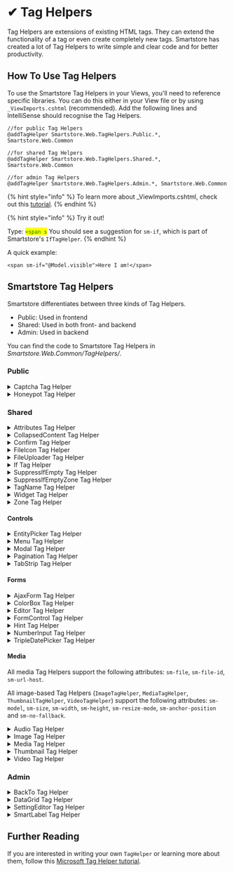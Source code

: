 # ✔ Tag Helpers

Tag Helpers are extensions of existing HTML tags. They can extend the functionality of a tag or even create completely new tags. Smartstore has created a lot of Tag Helpers to write simple and clear code and for better productivity.

## How To Use Tag Helpers

To use the Smartstore Tag Helpers in your Views, you'll need to reference specific libraries. You can do this either in your View file or by using `_ViewImports.cshtml` (recommended). Add the following lines and IntelliSense should recognise the Tag Helpers.

```
//for public Tag Helpers
@addTagHelper Smartstore.Web.TagHelpers.Public.*, Smartstore.Web.Common

//for shared Tag Helpers
@addTagHelper Smartstore.Web.TagHelpers.Shared.*, Smartstore.Web.Common

//for admin Tag Helpers
@addTagHelper Smartstore.Web.TagHelpers.Admin.*, Smartstore.Web.Common
```

{% hint style="info" %}
To learn more about \_ViewImports.cshtml, check out this [tutorial](https://learn.microsoft.com/en-us/aspnet/core/mvc/views/tag-helpers/intro?view=aspnetcore-6.0#addtaghelper-makes-tag-helpers-available).
{% endhint %}

{% hint style="info" %}
Try it out!

Type: <mark style="color:green;">`<span s`</mark> You should see a suggestion for `sm-if`, which is part of Smartstore's `IfTagHelper`.
{% endhint %}

A quick example:

```cshtml
<span sm-if="@Model.visible">Here I am!</span>
```

## Smartstore Tag Helpers

Smartstore differentiates between three kinds of Tag Helpers.

* Public: Used in frontend
* Shared: Used in both front- and backend
* Admin: Used in backend

You can find the code to Smartstore Tag Helpers in _Smartstore.Web.Common/TagHelpers/_.

### Public

<details>

<summary>Captcha Tag Helper</summary>

The `CaptchaTagHelper` creates a [CAPTCHA](https://en.wikipedia.org/wiki/CAPTCHA).

```cshtml
<captcha sm-enabled="Model.DisplayCaptcha" />
```

It also supports the `sm-enabled` attribute.

</details>

<details>

<summary>Honeypot Tag Helper</summary>

The `HoneypotTagHelper` is Smartstore's cyber-security implementation of the [Honeypot](https://en.wikipedia.org/wiki/Honeypot\_\(computing\)) mechanism.

```cshtml
<honeypot />
```

It also supports the `sm-enabled` attribute.

</details>

### Shared

<details>

<summary>Attributes Tag Helper</summary>

The `AttributesTagHelper` adds attributes to the element. It can be used in two ways:

* Adding a collection of attributes to the element.
* Adding an attribute, if it evaluates to true.

```cshtml
@{
    var attributes = new AttributeDictionary().Merge(ConvertUtility.ObjectToDictionary(ViewData["htmlAttributes"] ?? new object()));
}
<span attrs="attributes">I might have some attributes</span>

//or

<input type="checkbox" attr-checked='(node.HasChildren, "checked")' />
```

</details>

<details>

<summary>CollapsedContent Tag Helper</summary>

The `CollapsedContentTagHelper` collapses the element to a maximum height. It also adds _Show more_ or _Show less_ to the element.

```cshtml
<collapsed-content sm-max-height="50">
    Odit non aspernatur sunt ipsum dolorem nihil quibusdam earum.<br />
    Eius nulla magni cum cum delectus sit omnis. Quam aut itaque ut.<br />
    Adipisci nihil enim aut eos voluptas et. Iure ut maxime ut qui.<br />
    Impedit adipisci laborum quia pariatur. Laboriosam voluptatibus<br />
    atque qui minima et ut deleniti.<br />
    <br />
    Debitis beatae aut aut iusto non consequuntur. Et inventore placeat<br />
    alias ut consequatur corrupti. Ut qui laboriosam amet tempora velit<br />
    sed est. Dolorem doloremque reiciendis voluptatem quasi nemo<br />
    perferendis quo. Voluptas exercitationem consequatur dolorum omnis<br />
    porro necessitatibus dignissimos qui.<br />
    <br />
    Consectetur et corporis vel voluptas autem libero magnam. Mollitia<br />
    pariatur placeat ut. Dolores quidem molestiae dolore ut accusamus<br />
    quam dolorem iure. Nihil optio voluptatibus eum quis.<br />
    <br />
    Officia a accusantium nihil voluptas et. Error aut labore est qui<br />
    rem. Fugiat perspiciatis repellendus voluptatem aut qui dolorem.
</collapsed-content>
```

To specify the maximum number of pixel you want to show, add the `sm-max-height` attribute. Otherwise the catalog's default setting will be used.

</details>

<details>

<summary>Confirm Tag Helper</summary>

The `ConfirmTagHelper` adds a confirm button. There are many ways to customise it.

```cshtml
<confirm button-id="entry-delete" />

<confirm message="@T("Common.AreYouSure")" button-id="entry-delete" icon="fas fa-question-circle" action="EntryDelete" type="Action" />
```

It also supports these attributes:

* `action`: Action to execute, if confirmed. Default: `Delete`
* `controller`: Controller to search for `action`. Default: `ViewContext.RouteData.Values.GetcontrollerName()`
* `form-post-url`
* `type`: Type of confirm action. Default: `Delete`
* `backdrop`: Button has a backdrop. Default: `true`
* `title`: Title of the dialog.
* `accept-button-color`: Color of the accept button.
* `accept-text`: Custom accept button text.
* `cancel-text`: Custom cancel button text.
* `center`: Dialog is centered vertically. Default: `true`
* `center-content`: Dialog is centered. Default: `false`
* `size`: Size of the dialog. Possible values: Small, Medium, Large, Flex, FlexSmall. Default: `Medium`
* `message`: Custom display message.
* `icon`: Icon class.
* `icon-color`: Custom icon color.

</details>

<details>

<summary>FileIcon Tag Helper</summary>

The `FileIconTagHelper` display a file icon.

```cshtml
<file-icon file-extension="@Model.FileExtension" show-label="true" badge-class="badge-info"/>
```

It also supports these attributes:

* `label`: Custom label. Default: the files extension

</details>

<details>

<summary>FileUploader Tag Helper</summary>

The `FileUploaderTagHelper` adds a highly customisable way to upload files.

Here is an excerpt from _Smartstore.Web/Views/Customer/Avatar.cshtml_ to show this.

{% code title="Avatar.cshtml" %}
```cshtml
<file-uploader 
    file-uploader-name="uploadedFile"
    upload-url='@Url.Action("UploadAvatar", "Customer")'
    type-filter="image"
    display-browse-media-button="false"
    display-remove-button="fileId != 0"
    display-remove-button-after-upload="true"
    upload-text='@T("Common.FileUploader.UploadAvatar")'
    onuploadcompleted="onAvatarUploaded"
    onfileremoved="onAvatarRemoved"
    multi-file="false"
    has-template-preview="true" />
```
{% endcode %}

The default value for the attribute `media-path` is `SystemAlbumProvider.Files`.

</details>

<details>

<summary>If Tag Helper</summary>

The `IfTagHelper` adds a conditional attribute to the element. The output is suppressed, if the condition evaluates to `false`.

```cshtml
<span sm-if="@Model.visible">Here I am!</span>
```

</details>

<details>

<summary>SuppressIfEmpty Tag Helper</summary>

The `SuppressIfEmptyTagHelper` adds a conditional attribute to the element. The output is suppressed, if the condition is `true` and the element is empty or only contains whitespaces.

```cshtml
@{
    bool condition = true;
}

<div id="div1" sm-suppress-if-empty="condition">
    @* I will be suppressed *@
</div>

<div id="div2" sm-suppress-if-empty="condition">
    I won't be suppressed!
</div>

<div id="div3" sm-suppress-if-empty="!condition">
    @* I won't be suppressed *@
</div>
```

</details>

<details>

<summary>SuppressIfEmptyZone Tag Helper</summary>

The `SuppressIfEmptyZoneTagHelper` suppresses the output, if the targeted zone is empty or only contains whitespaces.

Here is an excerpt from _Smartstore.Web/Views/ShoppingCart/Partials/OffCanvasShoppingCart.cshtml_ to show this.

{% code title="" %}
```cshtml
<div sm-suppress-if-empty-zone="offcanvas_cart_summary" class="offcanvas-cart-external-checkout">
    <div class="heading heading-center py-0">
        <h6 class="heading-title fs-h5 fwn">@T("Common.Or")</h6>
    </div>
    <div class="d-flex justify-content-center align-items-center flex-wrap flex-column">
        <zone name="offcanvas_cart_summary" />
    </div>
</div>
```
{% endcode %}

</details>

<details>

<summary>TagName Tag Helper</summary>

The `TagNameTagHelper` changes the tag at runtime.

```cshtml
<span sm-tagname="div">I always wanted to be a div...</span>
```

</details>

<details>

<summary>Widget Tag Helper</summary>

The `WidgetTagHelper` adds HTML content and injects it into a [zone](../../framework/content/widgets.md#zones). More information can be found in [Widgets](../../framework/content/widgets.md#widget-tag-helper).

```cshtml
<widget target-zone="my_widget_zone">
    <span>Widget content</span>
</widget>
```

The `key` attribute makes sure only one instance of the widget is included in the zone.

</details>

<details>

<summary>Zone Tag Helper</summary>

The `ZoneTagHelper` defines an zone for widgets to inject content. More information can be found in [Widgets](../../framework/content/widgets.md#zones).

```cshtml
<zone name="a_widget_drop_zone_name"/>
```

It also supports these attributes:

* `model`: Declare what model to use within the zone.
* `replace-content`: Replace content, if at least one widget is rendered.
* `remove-if-empty`: Remove the root zone tag, if it has no content. Default: `false`

</details>

#### Controls

<details>

<summary>EntityPicker Tag Helper</summary>

The `EntityPickerTagHelper` adds an element to pick one or more entities from a larger group.

```cshtml
<entity-picker asp-for="Rotator" max-items="100" entity-type="product" dialog-title="Search" />
```

It also supports these attributes:

* `entity-type`: Entity type to be picked. Default: `product`
* `target-input-selector`: Identifier of the target input, defined by `field-name`.
* `caption`: Caption of the dialog.
* `icon-css-class`: Icon of the button that opens the dialog. Default: `fa fa-search`
* `dialog-title`: Title of the dialog.
* `disable-grouped-products`: Disable search for grouped products.
* `disable-bundle-products`: Disable search for bundle products.
* `disabled-entity-ids`: Ids of disabled entities.
* `selected`: Ids of selected entities.
* `enable-thumb-zoomer`: Enables the thumb zoomer.
* `highlight-search-term`: Highlight search term in search results. Default: `true`
* `max-items`: Maximum number of selectable items.
* `append-mode`: Append selected entity ids to already chosen entities. Default: `true`
* `delimiter`: Entity id delimiter. Default: `,`
* `field-name`: Fieldname of \[target-input-selector] to paste selected ids. Default: `id`
* `ondialogloading`: JS function called _before_ dialog is loaded.
* `ondialogloaded`: JS function called _after_ dialog is loaded.
* `onselectioncompleted`: JS function called _after_ selection.

</details>

<details>

<summary>Menu Tag Helper</summary>

The `MenuTagHelper` adds a menu widget.

```
<menu name="Main" template="Categories"></menu>
```

</details>

<details>

<summary>Modal Tag Helper</summary>

The `ModalTagHelper` adds a customisable modal dialog. It works in combination with:

* `ModalHeaderTagHelper`
* `ModalBodyTagHelper`
* `ModalFooterTagHelper`

Here is an excerpt from _Smartstore.Web/Areas/Admin/Views/Theme/Configure.cshtml_ to show this.

{% code title="Configure.cshtml" %}
```cshtml
<modal id="importvariables-window">
    <modal-header sm-title="@T("Admin.Configuration.Themes.ImportVars")"></modal-header>
    <modal-body>
        <form enctype="multipart/form-data" method="post" asp-action="ImportVariables" asp-route-theme="@Model.ThemeName" asp-route-storeId="@Model.StoreId">
            <p class="text-muted">
                @T("Admin.Configuration.Themes.ImportVars.Note")
            </p>
            <div>
                @T("Admin.Configuration.Themes.ImportVars.XmlFile"): <input type="file" id="importxmlfile" name="importxmlfile" />
            </div>
        </form>
    </modal-body>
    <modal-footer>
        <button type="button" class="btn btn-secondary btn-flat" data-dismiss="modal">
            <span>@T("Admin.Common.Cancel")</span>
        </button>
        <button id="importxmlsubmit" type="button" class="btn btn-primary">
            <span>@T("Common.Import")</span>
        </button>
    </modal-footer>
</modal>
```
{% endcode %}

The `ModalTagHelper` also supports these attributes:

* `sm-size`: Size of the dialog. Possible values: Small, Medium, Large, Flex, FlexSmall. Default: `Medium`
* `sm-fade`: Show fade animation. Default: `true`
* `sm-focus`: Has focus. Default: `true`
* `sm-backdrop`: Backgrop behaviour. Possible values: Show, Hide, Static, Inverse, Invisible. Default: `Show`
* `sm-show`: Show the dialog immidiately. Default: `true`
* `sm-close-on-escape-press`: Dialog closes on pressing `Esc`. Default: `true`
* `sm-center-vertically`: Center content vertically. Default: `false`
* `sm-center-content`: Center content. Default: `false`
* `sm-render-at-page-end`: Insert dialog at the end of the page. Default: `true`

The `ModalHeaderTagHelper` also supports these attributes:

* `sm-title`: The dialog title.
* `sm-show-close`: Show close button. Default: true

The `ModalBodyTagHelper` also supports these attributes:

* `sm-content-url`: URL to content. Content is included via iframe.

</details>

<details>

<summary>Pagination Tag Helper</summary>

The `PaginationTagHelper` adds [pagination](https://en.wikipedia.org/wiki/Pagination).

```cshtml
<pagination sm-list-items="Model.MySubscriptions" />
```

It also supports these attributes:

* `sm-list-items`
* `sm-alignment`: Element alignment. Possible values: Left, Centered, Right. Default: `Centered`
* `sm-size`: Element size. Possible values: Mini, Small, Medium, Large. Default: `Medium`
* `sm-style`: Element style. Possible values: Pagination, Blog
* `sm-show-first`: Always show first page. Default: `false`
* `sm-show-last`: Always show last page. Default: `false`
* `sm-show-next`: Always show next page. Default: `true`
* `sm-show-previous`: Always show previous page. Default: `true`
* `sm-max-pages`: Maximum number of displayed pages. Default: `8`
* `sm-skip-active-state`
* `sm-item-title-format-string`
* `sm-query-param`: Default: `page`

</details>

<details>

<summary>TabStrip Tag Helper</summary>

The `TabStripTagHelper` adds a tab strip. It works with the `TabTagHelper`.

```cshtml
<tabstrip id="tab-example" sm-nav-style="Material" sm-nav-position="Top">
    <tab sm-title="First Tab" sm-selected="true">
        <partial name="Tab1" model="TabModel" />
    </tab>
    <tab sm-title="Second Tab" sm-selected="true">
        <partial name="Tab2" model="TabModel" />
        </tab>
</tabstrip>
```

The `TabStripTagHelper` also supports these attributes:

* `sm-hide-single-item`: Hide navigation on single tab. Default: `true`
* `sm-responsive`: Collapse navigation on smaller screens. Default: `false`
* `sm-nav-position`: Position of the navigation. Possible values: Top, Right, Below, Left Default: `Top`
* `sm-nav-style`: Style of the navigation. Possible values: Tabs, Pills, Material.
* `sm-fade`: Add fade animation. Default: `true`
* `sm-smart-tab-selection`: Reselect active tab on reload. Default: `true`
* `sm-onajaxbegin`
* `sm-onajaxsuccess`
* `sm-onajaxfailure`
* `sm-onajaxcomplete`
* `sm-publish-event`: Fires the `TabStripCreated` event. Default: `true`

The `TabTagHelper` also supports these attributes:

* `sm-name`
* `sm-title`
* `sm-selected`
* `sm-disabled`
* `sm-visible`: Tab visibility. Default: `true`
* `sm-hide-if-empty`: Default: `false`
* `sm-ajax`: Load content with AJAX
* `sm-icon`
* `sm-icon-class`
* `sm-badge-text`
* `sm-badge-style`: Badge Style. Possible values: Secondary, Primary, Success, Info, Warning, Danger, Light, Dark.
* `sm-image-url`
* `sm-adaptive-height`: Responsive height. Default: `false`

</details>

#### Forms

<details>

<summary>AjaxForm Tag Helper</summary>

The `AjaxFormTagHelper` adds unobtrusive AJAX to a form.

```cshtml
<form sm-ajax method="post" asp-area="" asp-action="Do" sm-onsuccess="OnDo@(Model.Id)" sm-loading-element-id="#do-prog-@(Model.Id)">
```

It also supports these attributes:

* `sm-ajax`: The form is an unobrusive AJAX form.
* `sm-confirm`: Custom confirm message.
* `sm-onbegin`
* `sm-oncomplete`
* `sm-onfailure`
* `sm-onsuccess`
* `sm-allow-cache`
* `sm-loading-element-id`
* `sm-loading-element-duration`
* `sm-update-target-id`
* `sm-insertion-mode`: Mode of insertion of the response. Possible values: Replace, InsertBefore, InsertAfter, ReplaceWith.

Further information can be found in this [explanation](https://www.learnrazorpages.com/razor-pages/ajax/unobtrusive-ajax).

</details>

<details>

<summary>ColorBox Tag Helper</summary>

The `ColorBoxTagHelper` adds a color-picker. It is used under the hood of the `SettingEditorTagHelper` to display colors.

```cshtml
<colorbox asp-for="MyColour" sm-default-color="#ff2030" />
```

</details>

<details>

<summary>Editor Tag Helper</summary>

The `EditorTagHelper` adds a customisable input field. It works similiar to the `SettingEditorTagHelper`.

```cshtml
<editor asp-for="PriceInclTax" sm-postfix="@primaryStoreCurrencyCode" />
```

To add more `ViewData` attributes, use `asp-additional-viewdata`.

</details>

<details>

<summary>FormControl Tag Helper</summary>

The `FormControlTagHelper` adds labels and CSS classes to form elements.

```cshtml
<input type="text" asp-for="Name" />
<input type="checkbox" asp-for="MyBool" sm-switch />
```

It also supports these attributes:

* `sm-append-hint`
* `sm-ignore-label`
* `sm-switch`: Process checkboxes as switches. Default: `true`
* `sm-control-size`: Size of the element. Default: `Medium`
* `sm-plaintext`: View as plaintext.
* `sm-required`

</details>

<details>

<summary>Hint Tag Helper</summary>

The `HintTagHelper` displays the localised Hint of resource passed in `asp-for`.

```cshtml
<div><span>John Smith</span><hint asp-for="Name" /></div>
```

</details>

<details>

<summary>NumberInput Tag Helper</summary>

The `NumberInputTagHelper` extends the number-input's customisability and styles the element.

```cshtml
<input type="number" sm-decimals="2" sm-numberinput-style="centered" asp-for="price"/>
```

</details>

<details>

<summary>TripleDatePicker Tag Helper</summary>

The `TripleDatePickerTagHelper` adds a customisable date-picker displaying the day, month and year.

{% code overflow="wrap" %}
```cshtml
<triple-date-picker day-name="@(controlId + "-day")" month-name="@(controlId + "-month")" year-name="@(controlId + "-year")" day="Model.SelectedDay" month="Model.SelectedMonth" year="Model.SelectedYear" begin-year="Model.BeginYear" end-year="Model.EndYear" disabled="Model.IsDisabled" />
```
{% endcode %}

The default value for `control-size` is `Medium`.

</details>

#### Media

All media Tag Helpers support the following attributes: `sm-file`, `sm-file-id`, `sm-url-host`.

All image-based Tag Helpers (`ImageTagHelper`, `MediaTagHelper`, `ThumbnailTagHelper`, `VideoTagHelper`) support the following attributes: `sm-model`, `sm-size`, `sm-width`, `sm-height`, `sm-resize-mode`, `sm-anchor-position` and `sm-no-fallback`.

<details>

<summary>Audio Tag Helper</summary>

The `AudioTagHelper` adds an audio element.

```cshtml
<audio sm-file="AudioFile" />
```

</details>

<details>

<summary>Image Tag Helper</summary>

The `ImageTagHelper` adds an image with attributes used in `Model` or the File.

```cshtml
<img sm-file="JPGFile"/>
```

</details>

<details>

<summary>Media Tag Helper</summary>

The `MediaTagHelper` adds a suitable tag for a given media type.

```cshtml
<media sm-file="Model.CurrentFile" sm-size="Model.ThumbSize" alt="@picAlt" title="@picTitle" />
```

</details>

<details>

<summary>Thumbnail Tag Helper</summary>

The `ThumbnailTagHelper` adds a thumbnail of a media file.

```cshtml
<media-thumbnail sm-file="MediaFile" sm-size="ThumbSize" />
```

</details>

<details>

<summary>Video Tag Helper</summary>

The `VideoTagHelper` adds a video element.

```cshtml
<video sm-file="VideoFile" controls preload="metadata" />
```

</details>

### Admin

<details>

<summary>BackTo Tag Helper</summary>

The `BackToTagHelper` adds a left arrow icon to a link.

```cshtml
<a href="#" sm-backto>Go back</a>
```

</details>

<details>

<summary>DataGrid Tag Helper</summary>

There are different types of DataGrid Tag Helpers. They all work together to extend the functionality of the Grid Tag Helper.

Here is an excerpt from _Smartstore.Web/Areas/Admin/Views/ActivityLog\_Grid.ActivityLogs.cshtml_ to show this.

{% code title="_Grid.ActivityLogs.cshtml" %}
```cshtml
<datagrid allow-resize="true" allow-row-selection="true" allow-column-reordering="true">
    <datasource read="@Url.Action("ActivityLogList", "ActivityLog")"
                delete="@Url.Action("ActivityLogDelete", "ActivityLog")" />
    <sorting enabled="true">
        <sort by="CreatedOn" by-entity-member="CreatedOnUtc" descending="true" />
    </sorting>
    <paging position="Bottom" show-size-chooser="true" />
    <toolbar>
        <toolbar-group>
            <button datagrid-action="DataGridToolAction.ToggleSearchPanel" type="button" class="btn btn-light btn-icon">
                <i class="fa fa-fw fa-filter"></i>
            </button>
        </toolbar-group>
        <zone name="datagrid_toolbar_alpha"></zone>
        <toolbar-group class="omega"></toolbar-group>
        <zone name="datagrid_toolbar_omega"></zone>
        <toolbar-group>
            <button type="submit" name="delete-all" id="delete-all" value="clearall" class="btn btn-danger no-anims btn-flat">
                <i class="far fa-trash-alt"></i>
                <span>@T("Admin.Common.DeleteAll")</span>
            </button>
            <button datagrid-action="DataGridToolAction.DeleteSelectedRows" type="button" class="btn btn-danger no-anims btn-flat">
                <i class="far fa-trash-alt"></i>
                <span>@T("Admin.Common.Delete.Selected")</span>
            </button>
        </toolbar-group>
    </toolbar>
    <search-panel>
        <partial name="_Grid.ActivityLogs.Search" model="parentModel" />
    </search-panel>
    <columns>
        <column for="ActivityLogTypeName" entity-member="ActivityLogType.Name" hideable="false" />
        <column for="Comment" wrap="true" />
        <column for="CustomerEmail" entity-member="Customer.Email" type="string">
            <display-template>
                <a :href="item.row.CustomerEditUrl" class="text-truncate">
                    {{ item.value }}
                </a>
            </display-template>
        </column>
        <column for="IsSystemAccount" halign="center" sortable="false" />
        <column for="CreatedOn" entity-member="CreatedOnUtc" />
    </columns>
    <row-commands>
        <a datarow-action="DataRowAction.Delete">@T("Common.Delete")</a>
    </row-commands>
</datagrid>
```
{% endcode %}

</details>

<details>

<summary>SettingEditor Tag Helper</summary>

The `SettingEditorTagHelper` provides automatic HTML-Input type Mapping.

```cshtml
<setting-editor asp-for="Name"></setting-editor>
```

It automatically checks the type of the variable passed in `asp-for` and looks for an appropriate HTML input. Additionally it offers model binding and matching.

</details>

<details>

<summary>SmartLabel Tag Helper</summary>

The `SmartLabelTagHelper` displays a label and an optional hint.

```cshtml
<smart-label asp-for="Name" />
```

It also supports these attributes:

* `sm-ignore-hint`: Hint will be ignored. Default: `true`
* `sm-text`: Custom label text.
* `sm-hint`: Custom label hint.

</details>

## Further Reading

If you are interested in writing your own `TagHelper` or learning more about them, follow this [Microsoft Tag Helper tutorial](https://learn.microsoft.com/en-us/aspnet/core/mvc/views/tag-helpers/intro?view=aspnetcore-6.0).
